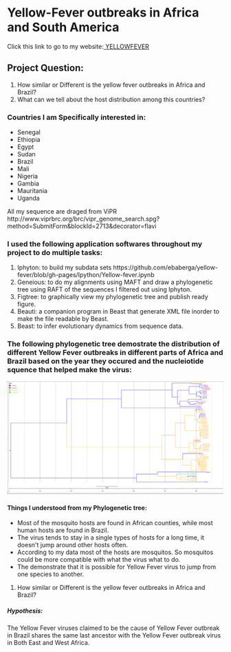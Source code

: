 

<html>
<link rel="stylesheet" type="text/css" href="eba.css">
<body>
<h1>Yellow-Fever outbreaks in Africa and South America</h1>
<p>Click this link to go to my website:<a href ="https://ebaberga.github.io/yellow-fever"> YELLOWFEVER</a></p>
<h2>Project Question:</h3>
<ol>
<li>How similar or Different is the yellow fever outbreaks in Africa and Brazil?</li>
<li>What can we tell about the host distribution among this countries?</li>
 
</ol>
<h3>Countries I am Specifically interested in:</h2>
<ul>
  <li>Senegal</li>
  <li>Ethiopia</li>
  <li>Egypt</li>
  <li>Sudan</li>
  <li>Brazil</li>
  <li>Mali</li>
  <li>Nigeria</li>
  <li>Gambia</li>
  <li>Mauritania</li>
  <li>Uganda</li>
</ul>
<p>All my sequence are draged from ViPR  http://www.viprbrc.org/brc/vipr_genome_search.spg?method=SubmitForm&blockId=2713&decorator=flavi</p>
<h3>I used the following application softwares throughout my project to do multiple tasks:</h3>
<ol>
<li>Iphyton: to build my subdata sets https://github.com/ebaberga/yellow-fever/blob/gh-pages/Ipython/Yellow-fever.ipynb </li>
<li>Geneious: to do my alignments using MAFT and draw a phylogenetic tree using RAFT of the sequences I filtered out using Iphyton.</li>
<li>Figtree: to graphically view my phylogenetic tree and publish ready figure.</li>
<li>Beauti: a companion program in Beast that generate XML file inorder to make the file readable by Beast. </li>
<li>Beast: to infer evolutionary dynamics from sequence data.</li>
</ol>
<h3>The following phylogenetic tree demostrate the distribution of different Yellow Fever outbreaks in different parts of Africa and Brazil based on the year they occured and the nucleiotide squence that helped make the virus:</h3>
<img src="tree(yellow fever).jpg" >
<h4>Things I understood from my Phylogenetic tree:</h4>
<ul>
<li>Most of the mosquito hosts are found in African counties, while most human hosts are found in Brazil.</li>
<li>The virus tends to stay in a single types of hosts for a long time, it doesn't jump around other hosts often. </li>
<li>According to my data most of the hosts are mosquitos. So mosquitos could be more compatible with what the virus what to do.</li>
<li>The demonstrate that it is possible for Yellow Fever virus to jump from one species to another.</li>
</ul>
<ol>
<li>How similar or Different is the yellow fever outbreaks in Africa and Brazil?</li>
</ol>
<h5>Hypothesis:</h5>
<p>The Yellow Fever viruses claimed to be the cause of Yellow Fever outbreak in Brazil shares the same last ancestor with the Yellow Fever outbreak virus in Both East and West Africa.</p>

</body>
</html>

